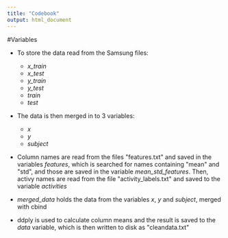 ```yaml
---
title: "Codebook"
output: html_document
---
```


#Variables

* To store the data read from the Samsung files:
    + *x_train*
    + *x_test*
    + *y_train*
    + *y_test*
    + *train*
    + *test*

* The data is then merged in to 3 variables:
    + *x*
    + *y*
    + *subject*

* Column names are read from the files "features.txt" and saved in the variables *features*, which is searched for names containing "mean" and "std",
and those are saved in the variable *mean_std_features*.
Then, activy names are read from the file "activity_labels.txt" and saved to the variable *activities*

* *merged_data* holds the data from the variables *x*, *y* and *subject*, merged with cbind

* ddply is used to calculate column means and the result is saved to the *data* variable, which is then written to disk as "cleandata.txt"